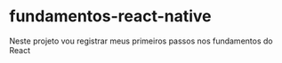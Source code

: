 # fundamentos-react-native
Neste projeto vou registrar meus primeiros passos nos fundamentos do React

